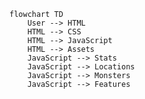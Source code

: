 <!--
[ User (Browser) ]
        |
        v
+---------------------+
|  HTML (Game UI)     |
|  - Layout/Buttons   |
+---------------------+
        |
        v
+---------------------+
|  JavaScript Logic   |
|  - Game Mechanics   |
|  - State Handling   |
|  - Event Handling   |
+---------------------+
        |
        v
+---------------------+
|   CSS Styling       |
+---------------------+
        |
        v
+---------------------+
|   Assets/Images     |
+---------------------+
-->

```mermaid
flowchart TD
    User --> HTML
    HTML --> CSS
    HTML --> JavaScript
    HTML --> Assets
    JavaScript --> Stats
    JavaScript --> Locations
    JavaScript --> Monsters
    JavaScript --> Features
```
